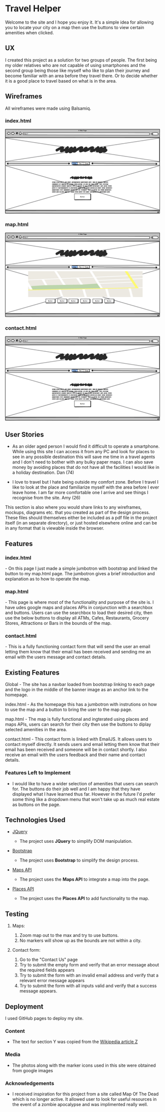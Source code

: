 # Travel Helper

Welcome to the site and I hope you enjoy it. It's a simple idea for allowing you to locate your city on a map then use the buttons to view certain amenities when clicked. 
 
## UX
 
I created this project as a solution for two groups of people. The first being my older relatives who are not capable of using smartphones and the second group being those like myself who like to plan their
journey and become familiar with an area before they travel there. Or to decide whether it is a good place to travel based on what is in the area.

<h2>Wireframes</h2>

All wireframes were made using Balsamiq.

<h3>index.html</h3>
<div align="center">
    <img src="wireframes/index.html.png">
</div>

<h3>map.html</h3>
<div align="center">
    <img src="wireframes/map.html.png">
</div>

<h3>contact.html</h3>
<div align="center">
    <img src="wireframes/contact.html.png">
</div>

<h2>User Stories</h2>

- As an older aged person I would find it difficult to operate a smartphone. While using this site I can access it from any PC and look for places to see in any possible destination
  this will save me time in a travel agents and I don't need to bother with any bulky paper maps. I can also save money by avoiding places that do not have all the facilities I would
  like in a holiday destination. Dan (74)
  
- I love to travel but I hate being outside my comfort zone. Before I travel I like to look at the place and familiarize myself with the area before I ever leave home. I am far more
  comfortable one I arrive and see things I recognise from the site. Amy (26)

This section is also where you would share links to any wireframes, mockups, diagrams etc. that you created as part of the design process. These files should themselves either be included as a pdf file in the project itself (in an separate directory), or just hosted elsewhere online and can be in any format that is viewable inside the browser.

<h2>Features</h2>

<h3>index.html</h3>
- On this page I just made a simple jumbotron with bootstrap and linked the button to my map.html page. The jumbotron gives a
  brief introduction and explanation as to how to operate the map.

<h3>map.html</h3>
- This page is where most of the functionality and purpose of the site is. I have udes google maps and places APIs in 
  conjunction with a searchbox and buttons. Users can use the searchbox to load their desired city, then use the below buttons
  to display all ATMs, Cafes, Restaurants, Grocery Stores, Attractions or Bars in the bounds of the map.

<h3>contact.html</h3>
- This is a fully functioning contact form that will send the user an email letting them know that their email has been received and sending me an
  email with the users message and contact details.
 
<h2>Existing Features</h2>
Global - The site has a navbar loaded from bootstrap linking to each page and the logo in the middle of the banner image as an anchor link to the homepage.

index.html - As the homepage this has a jumbotron with instrutions on how to use the map and a button to bring the user to the map page.

map.html - The map is fully functional and ingterated using places and maps APIs, users can search for their city then use the buttons to diplay selected amenities
in the area.

contact.html - This contact form is linked with EmailJS. It allows users to contact myself directly. It sends users and email letting them know that their email has 
been received and someone will be in contact shortly. I also receive an email with the users feedback and their name and contact details.

### Features Left to Implement
- I would like to have a wider selection of amenities that users can search for. The buttons do their job well and I am happy that they have displayed what I have
  learned thus far. However in the future I'd prefer some thing like a dropdown menu that won't take up as much real estate as buttons on the page.

## Technologies Used

- [JQuery](https://jquery.com)
    - The project uses **JQuery** to simplify DOM manipulation.

- [Bootstrap](https://getbootstrap.com/docs/4.1/getting-started/introduction/)
    - The project uses **Bootstrap** to simplify the design process.
    
- [Maps API](https://developers.google.com/maps) 
    - The project uses the **Maps API** to integrate a map into the page.
    
- [Places API](https://developers.google.com/places/web-service/intro)    
    - The project uses the **Places API** to add functionality to the map.
    
## Testing

1. Maps:
    1. Zoom map out to the max and try to use buttons.
    2. No markers will show up as the bounds are not within a city.

1. Contact form:
    1. Go to the "Contact Us" page
    2. Try to submit the empty form and verify that an error message about the required fields appears
    3. Try to submit the form with an invalid email address and verify that a relevant error message appears
    4. Try to submit the form with all inputs valid and verify that a success message appears.

## Deployment

I used GitHub pages to deploy my site.

### Content
- The text for section Y was copied from the [Wikipedia article Z](https://en.wikipedia.org/wiki/Z)

### Media
- The photos along with the marker icons used in this site were obtained from google images

### Acknowledgements

- I received inspiration for this project from a site called Map Of The Dead which is no longer active. It allowed user to look for
useful resources in the event of a zombie apocalypse and was implimented really well.

